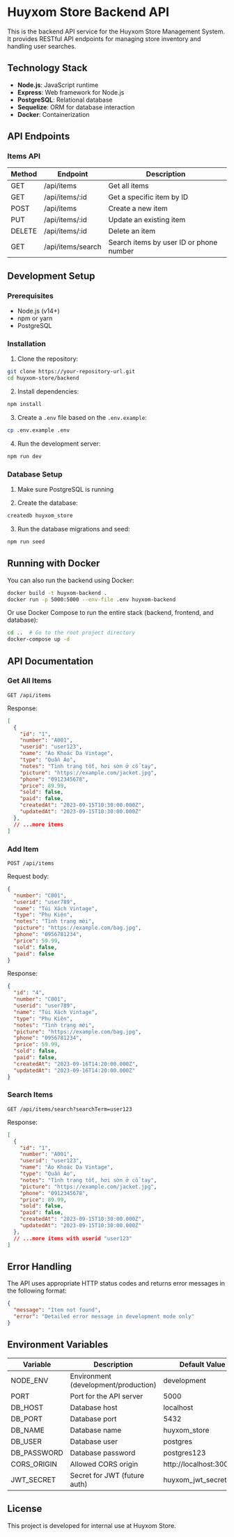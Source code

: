 # Huyxom Store Backend API

This is the backend API service for the Huyxom Store Management System. It provides RESTful API endpoints for managing store inventory and handling user searches.

## Technology Stack

- **Node.js**: JavaScript runtime
- **Express**: Web framework for Node.js
- **PostgreSQL**: Relational database
- **Sequelize**: ORM for database interaction
- **Docker**: Containerization

## API Endpoints

### Items API

| Method | Endpoint             | Description                             |
|--------|----------------------|-----------------------------------------|
| GET    | /api/items           | Get all items                           |
| GET    | /api/items/:id       | Get a specific item by ID               |
| POST   | /api/items           | Create a new item                       |
| PUT    | /api/items/:id       | Update an existing item                 |
| DELETE | /api/items/:id       | Delete an item                          |
| GET    | /api/items/search    | Search items by user ID or phone number |

## Development Setup

### Prerequisites

- Node.js (v14+)
- npm or yarn
- PostgreSQL

### Installation

1. Clone the repository:
```bash
git clone https://your-repository-url.git
cd huyxom-store/backend
```

2. Install dependencies:
```bash
npm install
```

3. Create a `.env` file based on the `.env.example`:
```bash
cp .env.example .env
```

4. Run the development server:
```bash
npm run dev
```

### Database Setup

1. Make sure PostgreSQL is running

2. Create the database:
```bash
createdb huyxom_store
```

3. Run the database migrations and seed:
```bash
npm run seed
```

## Running with Docker

You can also run the backend using Docker:

```bash
docker build -t huyxom-backend .
docker run -p 5000:5000 --env-file .env huyxom-backend
```

Or use Docker Compose to run the entire stack (backend, frontend, and database):

```bash
cd ..  # Go to the root project directory
docker-compose up -d
```

## API Documentation

### Get All Items

```
GET /api/items
```

Response:
```json
[
  {
    "id": "1",
    "number": "A001",
    "userid": "user123",
    "name": "Áo Khoác Da Vintage",
    "type": "Quần Áo",
    "notes": "Tình trạng tốt, hơi sờn ở cổ tay",
    "picture": "https://example.com/jacket.jpg",
    "phone": "0912345678",
    "price": 89.99,
    "sold": false,
    "paid": false,
    "createdAt": "2023-09-15T10:30:00.000Z",
    "updatedAt": "2023-09-15T10:30:00.000Z"
  },
  // ...more items
]
```

### Add Item

```
POST /api/items
```

Request body:
```json
{
  "number": "C001",
  "userid": "user789",
  "name": "Túi Xách Vintage",
  "type": "Phụ Kiện",
  "notes": "Tình trạng mới",
  "picture": "https://example.com/bag.jpg",
  "phone": "0956781234",
  "price": 59.99,
  "sold": false,
  "paid": false
}
```

Response:
```json
{
  "id": "4",
  "number": "C001",
  "userid": "user789",
  "name": "Túi Xách Vintage",
  "type": "Phụ Kiện",
  "notes": "Tình trạng mới",
  "picture": "https://example.com/bag.jpg",
  "phone": "0956781234",
  "price": 59.99,
  "sold": false,
  "paid": false,
  "createdAt": "2023-09-16T14:20:00.000Z",
  "updatedAt": "2023-09-16T14:20:00.000Z"
}
```

### Search Items

```
GET /api/items/search?searchTerm=user123
```

Response:
```json
[
  {
    "id": "1",
    "number": "A001",
    "userid": "user123",
    "name": "Áo Khoác Da Vintage",
    "type": "Quần Áo",
    "notes": "Tình trạng tốt, hơi sờn ở cổ tay",
    "picture": "https://example.com/jacket.jpg",
    "phone": "0912345678",
    "price": 89.99,
    "sold": false,
    "paid": false,
    "createdAt": "2023-09-15T10:30:00.000Z",
    "updatedAt": "2023-09-15T10:30:00.000Z"
  },
  // ...more items with userid "user123"
]
```

## Error Handling

The API uses appropriate HTTP status codes and returns error messages in the following format:

```json
{
  "message": "Item not found",
  "error": "Detailed error message in development mode only"
}
```

## Environment Variables

| Variable      | Description                       | Default Value       |
|---------------|-----------------------------------|---------------------|
| NODE_ENV      | Environment (development/production) | development    |
| PORT          | Port for the API server           | 5000                |
| DB_HOST       | Database host                     | localhost           |
| DB_PORT       | Database port                     | 5432                |
| DB_NAME       | Database name                     | huyxom_store        |
| DB_USER       | Database user                     | postgres            |
| DB_PASSWORD   | Database password                 | postgres123         |
| CORS_ORIGIN   | Allowed CORS origin               | http://localhost:3000 |
| JWT_SECRET    | Secret for JWT (future auth)      | huyxom_jwt_secret_key |

## License

This project is developed for internal use at Huyxom Store. 